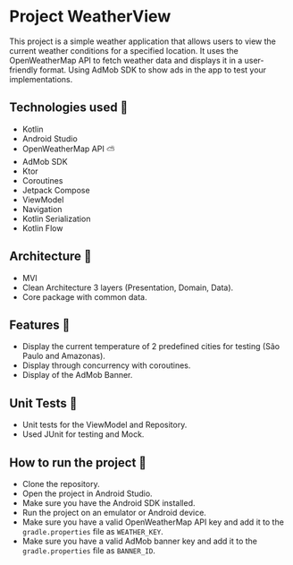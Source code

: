 # Project WeatherView

This project is a simple weather application that allows users to view the current weather conditions for a specified location. It uses the OpenWeatherMap API to fetch weather data and displays it in a user-friendly format.
Using AdMob SDK to show ads in the app to test your implementations.

## Technologies used 🤘

- Kotlin
- Android Studio
- OpenWeatherMap API ⛅
- AdMob SDK
- Ktor
- Coroutines
- Jetpack Compose
- ViewModel
- Navigation
- Kotlin Serialization
- Kotlin Flow

## Architecture 🚀

- MVI
- Clean Architecture 3 layers (Presentation, Domain, Data).
- Core package with common data.

## Features 🚥

- Display the current temperature of 2 predefined cities for testing (São Paulo and Amazonas).
- Display through concurrency with coroutines.
- Display of the AdMob Banner.

## Unit Tests 🔧

- Unit tests for the ViewModel and Repository.
- Used JUnit for testing and Mock.

## How to run the project 🏃

- Clone the repository.
- Open the project in Android Studio.
- Make sure you have the Android SDK installed.
- Run the project on an emulator or Android device.
- Make sure you have a valid OpenWeatherMap API key and add it to the `gradle.properties` file as `WEATHER_KEY`.
- Make sure you have a valid AdMob banner key and add it to the `gradle.properties` file as `BANNER_ID`.
